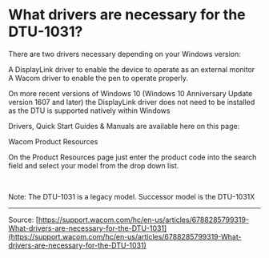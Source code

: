 # What drivers are necessary for the DTU-1031?

There are two drivers necessary depending on your Windows version:

A DisplayLink driver to enable the device to operate as an external monitor
A Wacom driver to enable the pen to operate properly.



On more recent versions of Windows 10 (Windows 10 Anniversary Update version 1607 and later) the DisplayLink driver does not need to be installed as the DTU is supported natively within Windows


Drivers, Quick Start Guides & Manuals are available here on this page:


Wacom Product Resources


On the Product Resources page just enter the product code into the search field and select your model from the drop down list.


 



Note: The DTU-1031 is a legacy model. Successor model is the DTU-1031X

---
Source: [https://support.wacom.com/hc/en-us/articles/6788285799319-What-drivers-are-necessary-for-the-DTU-1031](https://support.wacom.com/hc/en-us/articles/6788285799319-What-drivers-are-necessary-for-the-DTU-1031)
